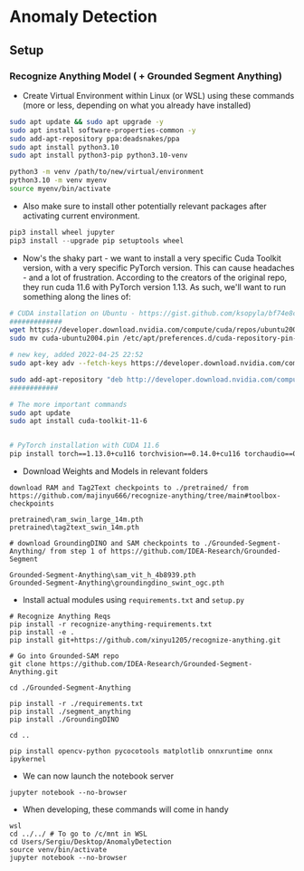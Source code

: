 # Anomaly Detection


## Setup

### Recognize Anything Model ( + Grounded Segment Anything)

- Create Virtual Environment within Linux (or WSL) using these commands (more or less, depending on what you already have installed)
```bash
sudo apt update && sudo apt upgrade -y
sudo apt install software-properties-common -y
sudo add-apt-repository ppa:deadsnakes/ppa
sudo apt install python3.10
sudo apt install python3-pip python3.10-venv

python3 -m venv /path/to/new/virtual/environment
python3.10 -m venv myenv
source myenv/bin/activate
```

- Also make sure to install other potentially relevant packages after activating current environment.
```py
pip3 install wheel jupyter
pip3 install --upgrade pip setuptools wheel
```

- Now's the shaky part - we want to install a very specific Cuda Toolkit version, with a very specific PyTorch version. This can cause headaches - and a lot of frustration. According to the creators of the original repo, they run cuda 11.6 with PyTorch version 1.13. As such, we'll want to run something along the lines of:
```bash
# CUDA installation on Ubuntu - https://gist.github.com/ksopyla/bf74e8ce2683460d8de6e0dc389fc7f5
#############
wget https://developer.download.nvidia.com/compute/cuda/repos/ubuntu2004/x86_64/cuda-ubuntu2004.pin
sudo mv cuda-ubuntu2004.pin /etc/apt/preferences.d/cuda-repository-pin-600

# new key, added 2022-04-25 22:52
sudo apt-key adv --fetch-keys https://developer.download.nvidia.com/compute/cuda/repos/ubuntu2004/x86_64/3bf863cc.pub

sudo add-apt-repository "deb http://developer.download.nvidia.com/compute/cuda/repos/ubuntu2004/x86_64/ /"
############

# The more important commands
sudo apt update
sudo apt install cuda-toolkit-11-6


# PyTorch installation with CUDA 11.6
pip install torch==1.13.0+cu116 torchvision==0.14.0+cu116 torchaudio==0.13.0 --extra-index-url https://download.pytorch.org/whl/cu116
```
- Download Weights and Models in relevant folders
```
download RAM and Tag2Text checkpoints to ./pretrained/ from https://github.com/majinyu666/recognize-anything/tree/main#toolbox-checkpoints

pretrained\ram_swin_large_14m.pth
pretrained\tag2text_swin_14m.pth

# download GroundingDINO and SAM checkpoints to ./Grounded-Segment-Anything/ from step 1 of https://github.com/IDEA-Research/Grounded-Segment

Grounded-Segment-Anything\sam_vit_h_4b8939.pth
Grounded-Segment-Anything\groundingdino_swint_ogc.pth

```

- Install actual modules using `requirements.txt` and `setup.py`
```
# Recognize Anything Reqs
pip install -r recognize-anything-requirements.txt
pip install -e .
pip install git+https://github.com/xinyu1205/recognize-anything.git

# Go into Grounded-SAM repo
git clone https://github.com/IDEA-Research/Grounded-Segment-Anything.git

cd ./Grounded-Segment-Anything

pip install -r ./requirements.txt
pip install ./segment_anything
pip install ./GroundingDINO

cd ..

pip install opencv-python pycocotools matplotlib onnxruntime onnx ipykernel
```

- We can now launch the notebook server
```
jupyter notebook --no-browser
```

- When developing, these commands will come in handy
```
wsl
cd ../../ # To go to /c/mnt in WSL
cd Users/Sergiu/Desktop/AnomalyDetection
source venv/bin/activate
jupyter notebook --no-browser
```